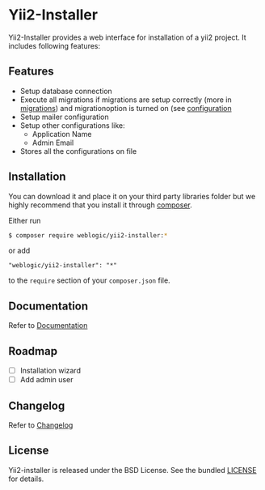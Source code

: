 Yii2-Installer
==============

Yii2-Installer provides a web interface for installation of a yii2 project. It includes following features:

## Features

- Setup database connection
- Execute all migrations if migrations are setup correctly (more in [migrations](docs/installation/migrations.md)) and migrationoption is turned on (see [configuration](docs/configuration/settings.md)
- Setup mailer configuration
- Setup other configurations like:
    - Application Name
    - Admin Email
- Stores all the configurations on file

## Installation

You can download it and place it on your third party libraries folder but we highly recommend that you install it through [composer](http://getcomposer.org/download/).
 
 Either run
```bash
$ composer require weblogic/yii2-installer:*
``` 
or add
```
"weblogic/yii2-installer": "*"
```
 to the `require` section of your `composer.json` file.

## Documentation

Refer to [Documentation](docs/index.md)

## Roadmap

- [ ] Installation wizard
- [ ] Add admin user

## Changelog

Refer to [Changelog](CHANGELOG.md)

## License

Yii2-installer is released under the BSD License. See the bundled [LICENSE](LICENSE.md) for details.